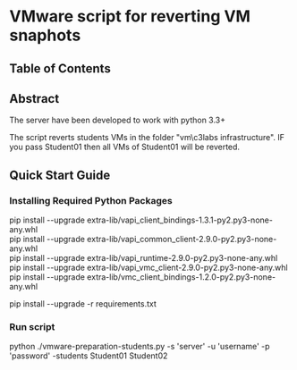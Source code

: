 # VMware script for reverting VM snaphots

## Table of Contents

## Abstract
The server have been developed to work with python 3.3+

The script reverts students VMs in the folder "vm\c3labs infrastructure". 
IF you pass Student01 then all VMs of Student01 will be reverted.

## Quick Start Guide

### Installing Required Python Packages
pip install --upgrade extra-lib/vapi_client_bindings-1.3.1-py2.py3-none-any.whl \
pip install --upgrade extra-lib/vapi_common_client-2.9.0-py2.py3-none-any.whl \
pip install --upgrade extra-lib/vapi_runtime-2.9.0-py2.py3-none-any.whl \
pip install --upgrade extra-lib/vapi_vmc_client-2.9.0-py2.py3-none-any.whl \
pip install --upgrade extra-lib/vmc_client_bindings-1.2.0-py2.py3-none-any.whl 

pip install --upgrade -r requirements.txt


### Run script
python ./vmware-preparation-students.py -s 'server' -u 'username' -p 'password' -students Student01 Student02
 
